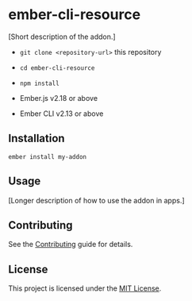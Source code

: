# ember-cli-resource

[Short description of the addon.]


* `git clone <repository-url>` this repository
* `cd ember-cli-resource`
* `npm install`

* Ember.js v2.18 or above
* Ember CLI v2.13 or above


Installation
------------------------------------------------------------------------------

```
ember install my-addon
```


Usage
------------------------------------------------------------------------------

[Longer description of how to use the addon in apps.]


Contributing
------------------------------------------------------------------------------

See the [Contributing](CONTRIBUTING.md) guide for details.


License
------------------------------------------------------------------------------

This project is licensed under the [MIT License](LICENSE.md).

